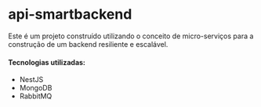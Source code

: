 # api-smartbackend

Este é um projeto construído utilizando o conceito de micro-serviços para a construção de um backend resiliente e escalável.

#### Tecnologias utilizadas:
- NestJS
- MongoDB
- RabbitMQ
